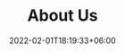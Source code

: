 ---
title: "About Us"
date: 2022-02-01T18:19:33+06:00
bg_image: images/background/page-title.jpg
description : "This is meta description"
---